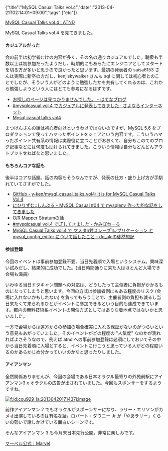 {"title":"MySQL Casual Talks vol.4","date":"2013-04-21T02:14:01+09:00","tags":["etc"]}

<!-- DATE: 2013-04-20T17:14:01+00:00 -->
<!-- OLDURL: http://d.hatena.ne.jp/cou929_la/20130420/ -->


<div class="section">
<p><a href="http://atnd.org/events/38091" target="_blank">MySQL Casual Talks vol.4 : ATND</a></p>
<p>MySQL Casual Talks vol.4 を見てきました。</p>
<h4> カジュアルだった</h4>
<p>会の前半は初学者むけの内容が多く、その名の通りカジュアルでした。聴衆も半数以上は初参加だったようだし、時期的にもあらたにエンジニアとしてスタートを切る方が多いと思うので良かったと思います。最初の発表者の saisa6153 さんは実際に新卒の方だし、kenjiskywalker さんも sql に関しては初心者とのことでしたが、そういう人がどのように勉強したかを共有してくれるのは、これから勉強しようという人にはとても参考になるはずです。</p>

<ul>
<li> <a href="http://saisa.hateblo.jp/entry/2013/04/18/120833" target="_blank">お探しのページは見つかりませんでした。 - はてなブログ</a></li>
<li> <a href="http://blog.kenjiskywalker.org/blog/2013/04/18/mysqlcasual4/" target="_blank">#mysqlcasual vol.4 でカジュアルに発表してきました · さよならインターネット</a></li>
<li> <a href="http://www.slideshare.net/yokoninaritai/my-sql-casual-talks-vol4-18991213" target="_blank">Mysql casual talks vol4</a></li>
</ul>
<p>まつけんさんの話は初心者向けというわけではないのですが、MySQL 5.6 をプロダクションで使ってハマったポイントをシェアという内容です。こういうハマったポイント共有系の情報は実際役に立つことがおおくて、自分もこのてのブログ記事などには何度も助けられてきました。こういう情報は自分もどんどんアウトプットせねばなと思いました。</p>
<h4> もちろんコアな話も</h4>
<p>後半はコアな話題。話の内容もそうなんですが、発表の仕方・盛り上げ方が手馴れていてさすがでした。</p>

<ul>
<li> <a href="https://github.com/y-ken/mysql_casual_talks_vol4" target="_blank">GitHub - y-ken/mysql_casual_talks_vol4: It is for MySQL Casual Talks Vol.4</a></li>
<li> <a href="http://blog.livedoor.jp/xaicron/archives/54459954.html" target="_blank">にひりずむ::しんぷる - MySQL Casual #04 で mysqlenv 作った的な話をしてきました</a></li>
<li> <a href="http://www.slideshare.net/tagomoris/or-mapper-stratum" target="_blank">O/R Mapper Stratumの話</a></li>
<li> <a href="http://blog.kamipo.net/entry/2013/04/19/223117" target="_blank">#mysqlcasual vol.4 でLTしてきました - かみぽわーる</a></li>
<li> <a href="http://d.hatena.ne.jp/do_aki/20130419/1366340829" target="_blank">MySQL Casual Talks vol.4 で マスタn対スレーブ1レプリケーション と mysql_config_editor について話したこと - do_akiの徒然想記</a></li>
</ul>
<h4> 参加登録</h4>
<p>今回のイベントは事前参加登録不要、当日先着順で入場というシステム。興味深い試みだし、結果的に成功でした。(当日時間通りに来た人はほとんど入場でき会場も満員)</p>
<p>いわゆる当日ドタキャン問題への対応は、どうしたって主催者に負担がかかるものになってしまうと思います。今回の方式は参加者側にもある程度のリスク (会場に入れないかもしれない) を負ってもらうことで、主催者側の負担も減るし当日来たくて来られるひとがイベントに参加できるという目的も達成できています。都内の無料技術系イベントの開催方式としてはありな着地点ではないかと思いました。</p>
<p>一方で会場からは遠方からの参加の場合確実に入れる保証がないのがつらいという意見もあがっていました。そのイベントがどの程度の "人気度" なのかが測れればよさそうなので、例えば atnd への事前参加登録は必須にしておいてその中から当日先着順に入場とすると、イベントに行こうと思っている人がどの程度いるのかあらかじめ分かっていいのかなと思ったりしました。</p>
<h4> アイアンマン</h4>
<p>全然関係ありませんが、今回の会場である日本オラクル最寄りの外苑前駅にアイアンマン3 x オラクルの広告が出されていました。今回もスポンサーをするようですね。</p>
<p><a href="http://f.hatena.ne.jp/cou929_la/20130420171437" class="hatena-fotolife" target="_blank"><img src="http://cdn-ak.f.st-hatena.com/images/fotolife/c/cou929_la/20130420/20130420171437.jpg" alt="f:id:cou929_la:20130420171437j:image" title="f:id:cou929_la:20130420171437j:image" class="hatena-fotolife"></a></p>
<p>前作アイアンマン 2 でもオラクルがスポーンサーになり、ラリー・エリソンがカメオ出演しているのは有名な話。ロバート・ダウニー Jr が「やあラリー」くらいの勢いで話しかけている面白いシーンです。</p>
<p>そんなアイアンマン 3 も今月末日本先行公開。非常に楽しみです。</p>
<p><a href="http://www.marvel-japan.com/movies/ironman3/" target="_blank">マーベル公式｜Marvel</a></p>
</div>






